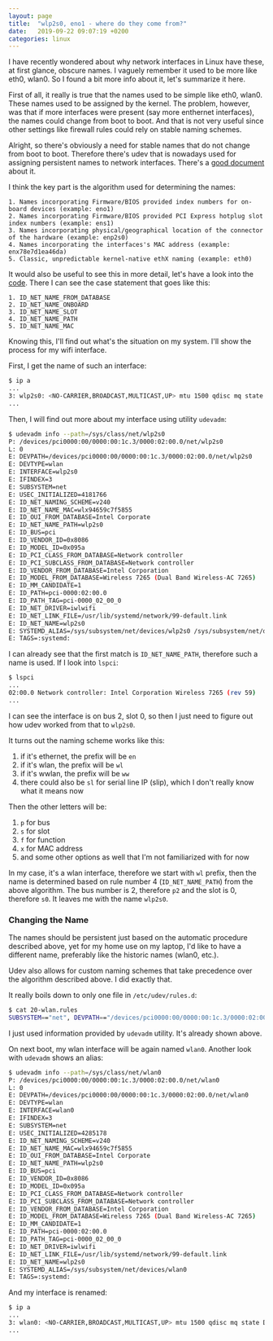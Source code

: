```yaml
---
layout: page
title:  "wlp2s0, eno1 - where do they come from?"
date:   2019-09-22 09:07:19 +0200
categories: linux
---
```


I have recently wondered about why network interfaces in Linux have these, at first glance, obscure names. I vaguely remember it used to be more like eth0, wlan0. So I found a bit more info about it, let's summarize it here.

First of all, it really is true that the names used to be simple like eth0, wlan0. These names used to be assigned by the kernel. The problem, however, was that if more interfaces were present (say more enthernet interfaces), the names could change from boot to boot. And that is not very useful since other settings like firewall rules could rely on stable naming schemes.

Alright, so there's obviously a need for stable names that do not change from boot to boot. Therefore there's udev that is nowadays used for assigning persistent names to network interfaces. There's a [good document](https://www.freedesktop.org/wiki/Software/systemd/PredictableNetworkInterfaceNames/) about it.

I think the key part is the algorithm used for determining the names:

```
1. Names incorporating Firmware/BIOS provided index numbers for on-board devices (example: eno1)
2. Names incorporating Firmware/BIOS provided PCI Express hotplug slot index numbers (example: ens1)
3. Names incorporating physical/geographical location of the connector of the hardware (example: enp2s0)
4. Names incorporating the interfaces's MAC address (example: enx78e7d1ea46da)
5. Classic, unpredictable kernel-native ethX naming (example: eth0)
```

It would also be useful to see this in more detail, let's have a look into the [code](https://github.com/systemd/systemd/blob/master/src/udev/net/link-config.c#L403). There I can see the case statement that goes like this:

```
1. ID_NET_NAME_FROM_DATABASE
2. ID_NET_NAME_ONBOARD
3. ID_NET_NAME_SLOT
4. ID_NET_NAME_PATH
5. ID_NET_NAME_MAC
```

Knowing this, I'll find out what's the situation on my system. I'll show the process for my wifi interface.

First, I get the name of such an interface:
```bash
$ ip a
...
3: wlp2s0: <NO-CARRIER,BROADCAST,MULTICAST,UP> mtu 1500 qdisc mq state DOWN group default qlen 1000
...
```

Then, I will find out more about my interface using utility `udevadm`:

```bash
$ udevadm info --path=/sys/class/net/wlp2s0
P: /devices/pci0000:00/0000:00:1c.3/0000:02:00.0/net/wlp2s0
L: 0
E: DEVPATH=/devices/pci0000:00/0000:00:1c.3/0000:02:00.0/net/wlp2s0
E: DEVTYPE=wlan
E: INTERFACE=wlp2s0
E: IFINDEX=3
E: SUBSYSTEM=net
E: USEC_INITIALIZED=4181766
E: ID_NET_NAMING_SCHEME=v240
E: ID_NET_NAME_MAC=wlx94659c7f5855
E: ID_OUI_FROM_DATABASE=Intel Corporate
E: ID_NET_NAME_PATH=wlp2s0
E: ID_BUS=pci
E: ID_VENDOR_ID=0x8086
E: ID_MODEL_ID=0x095a
E: ID_PCI_CLASS_FROM_DATABASE=Network controller
E: ID_PCI_SUBCLASS_FROM_DATABASE=Network controller
E: ID_VENDOR_FROM_DATABASE=Intel Corporation
E: ID_MODEL_FROM_DATABASE=Wireless 7265 (Dual Band Wireless-AC 7265)
E: ID_MM_CANDIDATE=1
E: ID_PATH=pci-0000:02:00.0
E: ID_PATH_TAG=pci-0000_02_00_0
E: ID_NET_DRIVER=iwlwifi
E: ID_NET_LINK_FILE=/usr/lib/systemd/network/99-default.link
E: ID_NET_NAME=wlp2s0
E: SYSTEMD_ALIAS=/sys/subsystem/net/devices/wlp2s0 /sys/subsystem/net/devices/wlp2s0
E: TAGS=:systemd:
```

I can already see that the first match is `ID_NET_NAME_PATH`, therefore such a name is used. If I look into `lspci`:

```bash
$ lspci
...
02:00.0 Network controller: Intel Corporation Wireless 7265 (rev 59)
...
```
I can see the interface is on bus 2, slot 0, so then I just need to figure out how udev worked from that to `wlp2s0`.

It turns out the naming scheme works like this:
1. if it's ethernet, the prefix will be `en`
2. if it's wlan, the prefix will be `wl`
3. if it's wwlan, the prefix will be `ww`
4. there could also be `sl` for serial line IP (slip), which I don't really know what it means now

Then the other letters will be:
1. `p` for bus
2. `s` for slot
3. `f` for function
4. `x` for MAC address
5. and some other options as well that I'm not familiarized with for now

In my case, it's a wlan interface, therefore we start with `wl` prefix, then the name is determined based on rule number 4 (`ID_NET_NAME_PATH`) from the above algorithm. The bus number is 2, therefore `p2` and the slot is 0, therefore `s0`. It leaves me with the name `wlp2s0`.

### Changing the Name

The names should be persistent just based on the automatic procedure described above, yet for my home use on my laptop, I'd like to have a different name, preferably like the historic names (wlan0, etc.).

Udev also allows for custom naming schemes that take precedence over the algorithm described above. I did exactly that.

It really boils down to only one file in `/etc/udev/rules.d`:

```bash
$ cat 20-wlan.rules 
SUBSYSTEM=="net", DEVPATH=="/devices/pci0000:00/0000:00:1c.3/0000:02:00.0/net/*", NAME="wlan0"
```

I just used information provided by `udevadm` utility. It's already shown above.

On next boot, my wlan interface will be again named `wlan0`. Another look with `udevadm` shows an alias:

```bash
$ udevadm info --path=/sys/class/net/wlan0
P: /devices/pci0000:00/0000:00:1c.3/0000:02:00.0/net/wlan0
L: 0
E: DEVPATH=/devices/pci0000:00/0000:00:1c.3/0000:02:00.0/net/wlan0
E: DEVTYPE=wlan
E: INTERFACE=wlan0
E: IFINDEX=3
E: SUBSYSTEM=net
E: USEC_INITIALIZED=4285178
E: ID_NET_NAMING_SCHEME=v240
E: ID_NET_NAME_MAC=wlx94659c7f5855
E: ID_OUI_FROM_DATABASE=Intel Corporate
E: ID_NET_NAME_PATH=wlp2s0
E: ID_BUS=pci
E: ID_VENDOR_ID=0x8086
E: ID_MODEL_ID=0x095a
E: ID_PCI_CLASS_FROM_DATABASE=Network controller
E: ID_PCI_SUBCLASS_FROM_DATABASE=Network controller
E: ID_VENDOR_FROM_DATABASE=Intel Corporation
E: ID_MODEL_FROM_DATABASE=Wireless 7265 (Dual Band Wireless-AC 7265)
E: ID_MM_CANDIDATE=1
E: ID_PATH=pci-0000:02:00.0
E: ID_PATH_TAG=pci-0000_02_00_0
E: ID_NET_DRIVER=iwlwifi
E: ID_NET_LINK_FILE=/usr/lib/systemd/network/99-default.link
E: ID_NET_NAME=wlp2s0
E: SYSTEMD_ALIAS=/sys/subsystem/net/devices/wlan0
E: TAGS=:systemd:
```

And my interface is renamed:

```bash
$ ip a
...
3: wlan0: <NO-CARRIER,BROADCAST,MULTICAST,UP> mtu 1500 qdisc mq state DOWN group default qlen 1000
...
```
